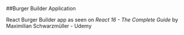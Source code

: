 ##Burger Builder Application

React Burger Builder app as seen on *React 16 - The Complete Guide* by Maximilian Schwarzmüller - Udemy